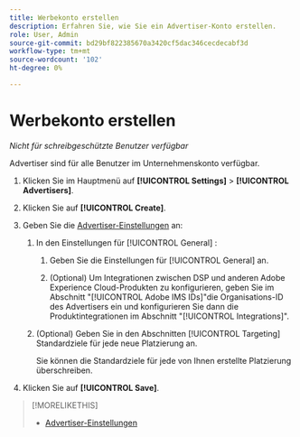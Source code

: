 ```yaml
---
title: Werbekonto erstellen
description: Erfahren Sie, wie Sie ein Advertiser-Konto erstellen.
role: User, Admin
source-git-commit: bd29bf822385670a3420cf5dac346cecdecabf3d
workflow-type: tm+mt
source-wordcount: '102'
ht-degree: 0%

---
```


# Werbekonto erstellen

*Nicht für schreibgeschützte Benutzer verfügbar*

<!-- Not published -->

Advertiser sind für alle Benutzer im Unternehmenskonto verfügbar.

1. Klicken Sie im Hauptmenü auf **[!UICONTROL Settings]** > **[!UICONTROL Advertisers]**.

1. Klicken Sie auf **[!UICONTROL Create]**.

1. Geben Sie die [Advertiser-Einstellungen](advertiser-settings.md) an:

   1. In den Einstellungen für [!UICONTROL General] :

      1. Geben Sie die Einstellungen für [!UICONTROL General] an.

      1. (Optional) Um Integrationen zwischen DSP und anderen Adobe Experience Cloud-Produkten zu konfigurieren, geben Sie im Abschnitt &quot;[!UICONTROL Adobe IMS IDs]&quot;die Organisations-ID des Advertisers ein und konfigurieren Sie dann die Produktintegrationen im Abschnitt &quot;[!UICONTROL Integrations]&quot;.

   1. (Optional) Geben Sie in den Abschnitten [!UICONTROL Targeting] Standardziele für jede neue Platzierung an.

      Sie können die Standardziele für jede von Ihnen erstellte Platzierung überschreiben.

1. Klicken Sie auf **[!UICONTROL Save]**.

>[!MORELIKETHIS]
>
>* [Advertiser-Einstellungen](/help/dsp/admin/advertiser-settings.md)
